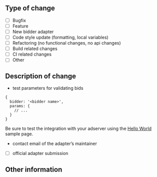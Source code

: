 <!--
Thank you for your pull request. Please make sure this PR is scoped to one change, and that any added or changed code includes tests with greater than 80% code coverage. See https://github.com/prebid/Prebid.js/blob/master/CONTRIBUTING.md#testing-prebidjs for documentation on testing Prebid.js.
-->

## Type of change
<!-- Remove items that don't apply and/or select an item by changing [ ] to [x] -->
- [ ] Bugfix
- [ ] Feature
- [ ] New bidder adapter  <!--  IMPORTANT: if checking here, also submit your bidder params documentation here https://github.com/prebid/prebid.github.io/tree/master/dev-docs/bidders --> 
- [ ] Code style update (formatting, local variables)
- [ ] Refactoring (no functional changes, no api changes)
- [ ] Build related changes
- [ ] CI related changes
- [ ] Other

## Description of change
<!-- Describe the change proposed in this pull request -->

<!-- For new bidder adapters, please provide the following -->
- test parameters for validating bids
```
{
  bidder: '<bidder name>',
  params: {
    // ...
  }
}
```

Be sure to test the integration with your adserver using the [Hello World](/integrationExamples/gpt/hello_world.html) sample page.

- contact email of the adapter’s maintainer
- [ ] official adapter submission


## Other information
<!-- References to related PR or issue #s, @mentions of the person or team responsible for reviewing changes, etc. -->
